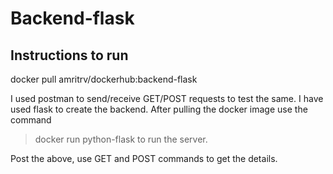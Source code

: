 # Backend-flask
## Instructions to run
docker pull amritrv/dockerhub:backend-flask

I used postman to send/receive GET/POST requests to test the same. I have used flask to create the backend. 
After pulling the docker image use the command
> docker run python-flask to run the server.

Post the above, use GET and POST commands to get the details. 
